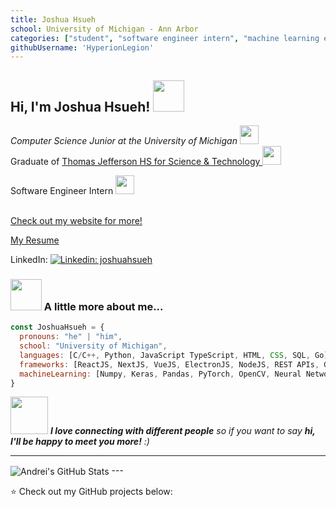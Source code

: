 ```yaml
---
title: Joshua Hsueh
school: University of Michigan - Ann Arbor
categories: ["student", "software engineer intern", "machine learning enthusiast"]
githubUsername: 'HyperionLegion'
---
```


<h2> Hi, I'm Joshua Hsueh! <img src="https://media.giphy.com/media/mGcNjsfWAjY5AEZNw6/giphy.gif" width="50"></h2>
<p><em>Computer Science Junior at the University of Michigan <img src="https://www.med.umich.edu/ott/mm/images/block-m-feed.jpg" width="30"></br></em>
Graduate of <a href="https://www.google.com/search?q=tjhsst&oq=tjhsst+&aqs=chrome..69i57j46i131i175i199i433j69i60l5j69i65.800j0j7&sourceid=chrome&ie=UTF-8">Thomas Jefferson HS for Science & Technology </a> <img src="https://media.giphy.com/media/fYSnHlufseco8Fh93Z/giphy.gif" width="30">

Software Engineer Intern <img src="https://media.giphy.com/media/WUlplcMpOCEmTGBtBW/giphy.gif" width="30">

</br><a href="https://hyperionlegion.github.io/joshuahsueh/">Check out my website for more!</a>
</p>

<a href="https://hyperionlegion.github.io/joshuahsueh/pdf/Hsueh_Joshua_Resume_2024.pdf">My Resume</a>

LinkedIn: [![Linkedin: joshuahsueh](https://img.shields.io/badge/-joshuahsueh-blue?style=flat-square&logo=Linkedin&logoColor=white&link=https://www.linkedin.com/in/joshuahsueh/)](https://www.linkedin.com/in/joshuahsueh/)

### <img src="https://media.giphy.com/media/VgCDAzcKvsR6OM0uWg/giphy.gif" width="50"> A little more about me...  

```javascript
const JoshuaHsueh = {
  pronouns: "he" | "him",
  school: "University of Michigan",
  languages: [C/C++, Python, JavaScript TypeScript, HTML, CSS, SQL, Go],
  frameworks: [ReactJS, NextJS, VueJS, ElectronJS, NodeJS, REST APIs, GraphQL, PostgreSQL, MongoDB, TailwindCSS, Android Studio, AWS, Google Cloud, Firebase, Supabase, Linux, Git],
  machineLearning: [Numpy, Keras, Pandas, PyTorch, OpenCV, Neural Networks, K-means, GPT, NLP]
}
```

<img src="https://media.giphy.com/media/LnQjpWaON8nhr21vNW/giphy.gif" width="60"> <em><b>I love connecting with different people</b> so if you want to say <b>hi, I'll be happy to meet you more!</b> :)</em>

---
<!-- ![Joshua's GitHub Stats](https://github-readme-stats-hyperionlegion.vercel.app/api?username=HyperionLegion&show_icons=true&theme=tokyonight) -->
<img decoding="async" loading="lazy" align="center" alt="Andrei's GitHub Stats" src="https://github-readme-stats-hyperionlegion.vercel.app/api?username=HyperionLegion&show_icons=true&theme=tokyonight"/>
---

⭐️ Check out my GitHub projects below:
